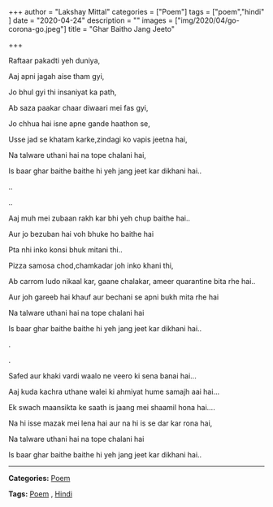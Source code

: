+++
author = "Lakshay Mittal"
categories = ["Poem"]
tags = ["poem","hindi" ]
date = "2020-04-24"
description = ""
images = ["img/2020/04/go-corona-go.jpeg"]
title = "Ghar Baitho Jang Jeeto"

+++

Raftaar pakadti yeh duniya,

Aaj apni jagah aise tham gyi,

Jo bhul gyi thi insaniyat ka path,

Ab saza paakar chaar diwaari mei fas gyi,

Jo chhua hai isne apne gande haathon se,

Usse jad se khatam karke,zindagi ko vapis jeetna hai,

Na talware uthani hai na tope chalani hai,

Is baar ghar baithe baithe hi yeh jang jeet kar dikhani hai..

..

..

Aaj muh mei zubaan rakh kar bhi yeh chup baithe hai..

Aur jo bezuban hai voh bhuke ho baithe hai

Pta nhi inko konsi bhuk mitani thi..

Pizza samosa chod,chamkadar joh inko khani thi,

Ab carrom ludo nikaal kar, gaane chalakar, ameer quarantine bita rhe hai..

Aur joh gareeb hai khauf aur bechani se apni bukh mita rhe hai

Na talware uthani hai na tope chalani hai

Is baar ghar baithe baithe hi yeh jang jeet kar dikhani hai..

.

.

Safed aur khaki vardi waalo ne veero ki sena banai hai...

Aaj kuda kachra uthane walei ki ahmiyat hume samajh aai hai...

Ek swach maansikta ke saath is jaang mei shaamil hona hai....

Na hi isse mazak mei lena hai aur na hi is se dar kar rona hai,

Na talware uthani hai na tope chalani hai

Is baar ghar baithe baithe hi yeh jang jeet kar dikhani hai..

---

**Categories:** [Poem](https://19a.in/categories/poem/)

**Tags:** [Poem](https://19a.in/tags/poem/) , [Hindi](https://19a.in/tags/hindi)

